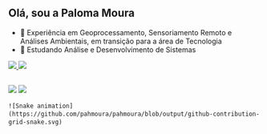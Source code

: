 ## Olá, sou a Paloma Moura

- 🔭 Experiência em Geoprocessamento, Sensoriamento Remoto e Análises Ambientais, em transição para a área de Tecnologia
- 🌱 Estudando Análise e Desenvolvimento de Sistemas

 <div>
  <a href="https://github.com/pahmoura">
  <img height="180em" src="https://github-readme-stats.vercel.app/api?username=pahmoura&show_icons=true&theme=dark&include_all_commits=true&count_private=true"/>
  <img height="180em" src="https://github-readme-stats.vercel.app/api/top-langs/?username=pahmoura&layout=compact&langs_count=7&theme=dark"/>
</div>

##
  
<div>
   <a href="https://www.linkedin.com/in/paloma-moura-163751a6" target="_blank"><img src="https://img.shields.io/badge/-LinkedIn-%230077B5?style=for-the-badge&logo=linkedin&logoColor=white" target="_blank"></a> 
  <a href = "mailto:paloma_freitasmoura@hotmail.com"><img src="https://img.shields.io/badge/Microsoft_Outlook-0078D4?style=for-the-badge&logo=microsoft-outlook&logoColor=white"></a>
  
    ![Snake animation](https://github.com/pahmoura/pahmoura/blob/output/github-contribution-grid-snake.svg)
  
  </div>
